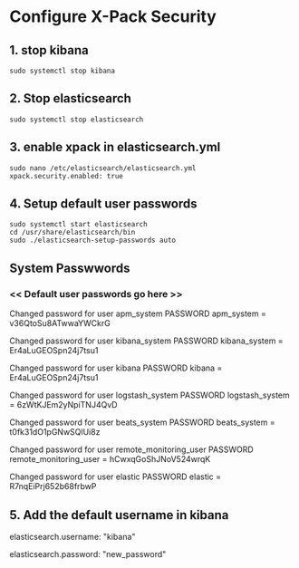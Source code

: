 # Configure X-Pack Security 

## 1. stop kibana

    sudo systemctl stop kibana

## 2. Stop elasticsearch 

    sudo systemctl stop elasticsearch

## 3. enable xpack in elasticsearch.yml

    sudo nano /etc/elasticsearch/elasticsearch.yml
    xpack.security.enabled: true

## 4. Setup default user passwords

    sudo systemctl start elasticsearch
    cd /usr/share/elasticsearch/bin
    sudo ./elasticsearch-setup-passwords auto


## System Passwwords 

### << Default user passwords go here >>



Changed password for user apm_system
PASSWORD apm_system = v36QtoSu8ATwwaYWCkrG

Changed password for user kibana_system
PASSWORD kibana_system = Er4aLuGEOSpn24j7tsu1

Changed password for user kibana
PASSWORD kibana = Er4aLuGEOSpn24j7tsu1

Changed password for user logstash_system
PASSWORD logstash_system = 6zWtKJEm2yNpiTNJ4QvD

Changed password for user beats_system
PASSWORD beats_system = t0fk31dO1pGNwSQlUi8z

Changed password for user remote_monitoring_user
PASSWORD remote_monitoring_user = hCwxqGoShJNoV524wrqK

Changed password for user elastic
PASSWORD elastic = R7nqEiPrj652b68frbwP

## 5. Add the default username in kibana
elasticsearch.username: "kibana"

elasticsearch.password: "new_password"



